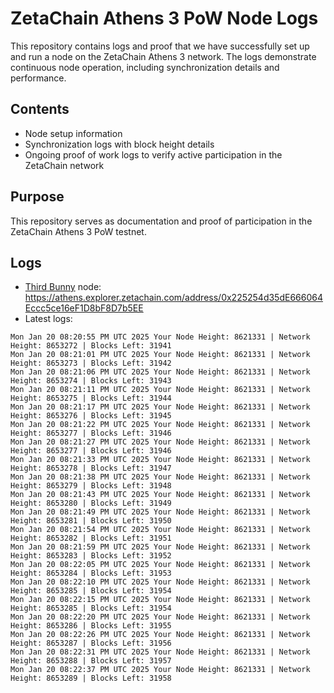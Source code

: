 # ZetaChain Athens 3 PoW Node Logs
This repository contains logs and proof that we have successfully set up and run a node on the ZetaChain Athens 3 network. The logs demonstrate continuous node operation, including synchronization details and performance.

## Contents
- Node setup information
- Synchronization logs with block height details
- Ongoing proof of work logs to verify active participation in the ZetaChain network

## Purpose
This repository serves as documentation and proof of participation in the ZetaChain Athens 3 PoW testnet.

## Logs

- [Third Bunny](https://thirdbunny.xyz/) node: https://athens.explorer.zetachain.com/address/0x225254d35dE666064Eccc5ce16eF1D8bF8D7b5EE
- Latest logs:
```
Mon Jan 20 08:20:55 PM UTC 2025 Your Node Height: 8621331 | Network Height: 8653272 | Blocks Left: 31941
Mon Jan 20 08:21:01 PM UTC 2025 Your Node Height: 8621331 | Network Height: 8653273 | Blocks Left: 31942
Mon Jan 20 08:21:06 PM UTC 2025 Your Node Height: 8621331 | Network Height: 8653274 | Blocks Left: 31943
Mon Jan 20 08:21:11 PM UTC 2025 Your Node Height: 8621331 | Network Height: 8653275 | Blocks Left: 31944
Mon Jan 20 08:21:17 PM UTC 2025 Your Node Height: 8621331 | Network Height: 8653276 | Blocks Left: 31945
Mon Jan 20 08:21:22 PM UTC 2025 Your Node Height: 8621331 | Network Height: 8653277 | Blocks Left: 31946
Mon Jan 20 08:21:27 PM UTC 2025 Your Node Height: 8621331 | Network Height: 8653277 | Blocks Left: 31946
Mon Jan 20 08:21:33 PM UTC 2025 Your Node Height: 8621331 | Network Height: 8653278 | Blocks Left: 31947
Mon Jan 20 08:21:38 PM UTC 2025 Your Node Height: 8621331 | Network Height: 8653279 | Blocks Left: 31948
Mon Jan 20 08:21:43 PM UTC 2025 Your Node Height: 8621331 | Network Height: 8653280 | Blocks Left: 31949
Mon Jan 20 08:21:49 PM UTC 2025 Your Node Height: 8621331 | Network Height: 8653281 | Blocks Left: 31950
Mon Jan 20 08:21:54 PM UTC 2025 Your Node Height: 8621331 | Network Height: 8653282 | Blocks Left: 31951
Mon Jan 20 08:21:59 PM UTC 2025 Your Node Height: 8621331 | Network Height: 8653283 | Blocks Left: 31952
Mon Jan 20 08:22:05 PM UTC 2025 Your Node Height: 8621331 | Network Height: 8653284 | Blocks Left: 31953
Mon Jan 20 08:22:10 PM UTC 2025 Your Node Height: 8621331 | Network Height: 8653285 | Blocks Left: 31954
Mon Jan 20 08:22:15 PM UTC 2025 Your Node Height: 8621331 | Network Height: 8653285 | Blocks Left: 31954
Mon Jan 20 08:22:20 PM UTC 2025 Your Node Height: 8621331 | Network Height: 8653286 | Blocks Left: 31955
Mon Jan 20 08:22:26 PM UTC 2025 Your Node Height: 8621331 | Network Height: 8653287 | Blocks Left: 31956
Mon Jan 20 08:22:31 PM UTC 2025 Your Node Height: 8621331 | Network Height: 8653288 | Blocks Left: 31957
Mon Jan 20 08:22:37 PM UTC 2025 Your Node Height: 8621331 | Network Height: 8653289 | Blocks Left: 31958
```
